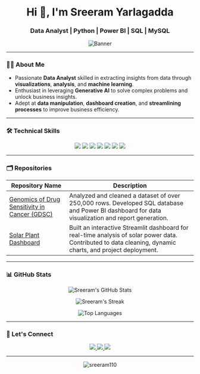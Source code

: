 <h1 align="center">Hi 👋, I'm Sreeram Yarlagadda</h1>
<h3 align="center">Data Analyst | Python | Power BI | SQL | MySQL</h3>

<!-- Add banner image -->
<p align="center">
  <img src="https://user-images.githubusercontent.com/113350806/236842414-18101a37-92f5-4de7-a46d-eeaca6e16cbd.gif" alt="Banner" />
</p>

---

### 👨‍💻 About Me

- Passionate **Data Analyst** skilled in extracting insights from data through **visualizations**, **analysis**, and **machine learning**.
- Enthusiast in leveraging **Generative AI** to solve complex problems and unlock business insights.
- Adept at **data manipulation**, **dashboard creation**, and **streamlining processes** to improve business efficiency.

---

### 🛠️ Technical Skills

<p align="center">
  <img src="https://img.shields.io/badge/Python-3670A0?style=for-the-badge&logo=python&logoColor=ffdd54" />
  <img src="https://img.shields.io/badge/SQL-336791?style=for-the-badge&logo=postgresql&logoColor=white" />
  <img src="https://img.shields.io/badge/MySQL-4479A1?style=for-the-badge&logo=mysql&logoColor=white" />
  <img src="https://img.shields.io/badge/Excel-217346?style=for-the-badge&logo=microsoft-excel&logoColor=white" />
  <img src="https://img.shields.io/badge/Power_BI-F2C811?style=for-the-badge&logo=powerbi&logoColor=black" />
  <img src="https://img.shields.io/badge/Streamlit-FF4B4B?style=for-the-badge&logo=streamlit&logoColor=white" />
  <img src="https://img.shields.io/badge/Machine%20Learning-%23F7931E.svg?style=for-the-badge&logo=kaggle&logoColor=white" />
</p>

---

### 🗂️ Repositories

| Repository Name | Description |
|-----------------|-------------|
| [Genomics of Drug Sensitivity in Cancer (GDSC)](https://github.com/Abhi-0312/Energy_Efficient_Engineers_050) | Analyzed and cleaned a dataset of over 250,000 rows. Developed SQL database and Power BI dashboard for data visualization and report generation. |
| [Solar Plant Dashboard](https://github.com/theDhanendra/solar_power) | Built an interactive Streamlit dashboard for real-time analysis of solar power data. Contributed to data cleaning, dynamic charts, and project deployment. |

---

### 📊 GitHub Stats

<p align="center">
  <img src="https://github-readme-stats.vercel.app/api?username=Sreeram110&show_icons=true&theme=radical" alt="Sreeram's GitHub Stats" />
</p>

<p align="center">
  <img src="https://github-readme-streak-stats.herokuapp.com/?user=Sreeram110&theme=radical" alt="Sreeram's Streak" />
</p>

<p align="center">
  <img src="https://github-readme-stats.vercel.app/api/top-langs?username=Sreeram110&layout=compact&langs_count=10&theme=radical" alt="Top Languages" />
</p>

---

### 🔗 Let's Connect

<p align="center">
  <a href="https://www.linkedin.com/in/sreeram-yarlagadda-48a7442ab">
    <img src="https://img.shields.io/badge/LinkedIn-0A66C2?style=for-the-badge&logo=linkedin&logoColor=white" />
  </a>
  <a href="https://github.com/Sreeram110">
    <img src="https://img.shields.io/badge/GitHub-171515?style=for-the-badge&logo=github&logoColor=white" />
  </a>
  <a href="mailto:yarlagaddasreeram92@gmail.com">
    <img src="https://img.shields.io/badge/Gmail-D14836?style=for-the-badge&logo=gmail&logoColor=white" />
  </a>
</p>

---

<p align="center">
  <img src="https://komarev.com/ghpvc/?username=sreeram110&label=Profile%20Views&color=0e75b6&style=flat" alt="sreeram110" />
</p>
